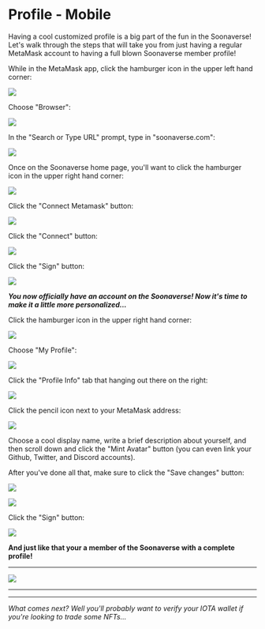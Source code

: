# Profile - Mobile

Having a cool customized profile is a big part of the fun in the Soonaverse! Let's walk through the steps that will take you from just having a regular MetaMask account to having a full blown Soonaverse member profile!



While in the MetaMask app, click the hamburger icon in the upper left hand corner:

![](<../../.gitbook/assets/image (25) (1) (1).png>)

Choose "Browser":

![](<../../.gitbook/assets/image (18) (1).png>)

In the "Search or Type URL" prompt, type in "soonaverse.com":

![](<../../.gitbook/assets/image (28) (1).png>)

Once on the Soonaverse home page, you'll want to click the hamburger icon in the upper right hand corner:

![](<../../.gitbook/assets/image (12) (1).png>)

Click the "Connect Metamask" button:

![](<../../.gitbook/assets/image (14).png>)

Click the "Connect" button:

![](<../../.gitbook/assets/image (9) (1).png>)

Click the "Sign" button:

![](<../../.gitbook/assets/image (22) (1) (1).png>)



_**You now officially have an account on the Soonaverse! Now it's time to make it a little more personalized...**_



Click the hamburger icon in the upper right hand corner:

![](<../../.gitbook/assets/image (13).png>)

Choose "My Profile":

![](<../../.gitbook/assets/image (16).png>)

Click the "Profile Info" tab that hanging out there on the right:

![](<../../.gitbook/assets/image (24).png>)

Click the pencil icon next to your MetaMask address:

![](<../../.gitbook/assets/image (20).png>)

Choose a cool display name, write a brief description about yourself, and then scroll down and click the "Mint Avatar" button (you can even link your Github, Twitter, and Discord accounts).

After you've done all that, make sure to click the "Save changes" button:

![](<../../.gitbook/assets/image (21).png>)

![](<../../.gitbook/assets/image (19).png>)

Click the "Sign" button:

![](<../../.gitbook/assets/image (8) (1).png>)



**And just like that your a member of the Soonaverse with a complete profile!**

****

![](<../../.gitbook/assets/image (27) (1).png>)

****

****

_What comes next? Well you'll probably want to verify your IOTA wallet if you're looking to trade some NFTs..._

